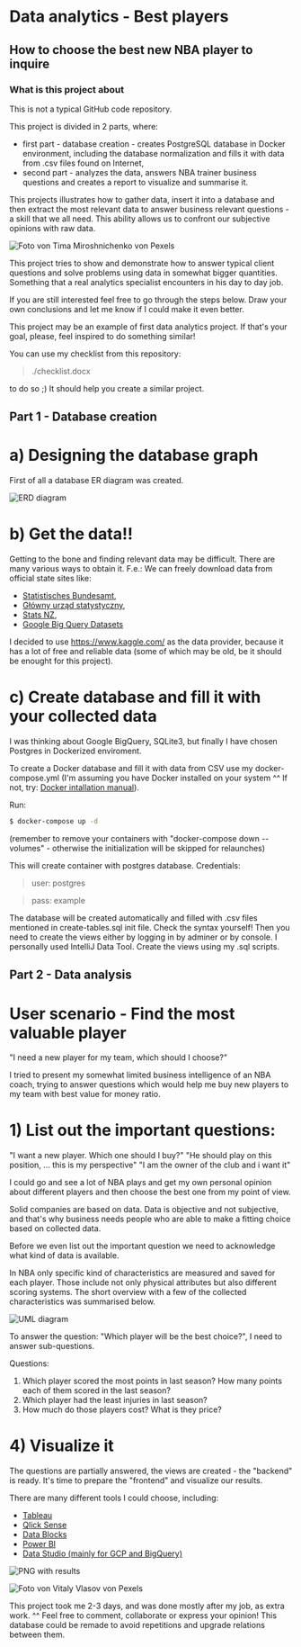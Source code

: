 # Data analytics - Best players

## How to choose the best new NBA player to inquire

### What is this project about

This is not a typical GitHub code repository.

This project is divided in 2 parts, where:

- first part - database creation - creates PostgreSQL database in Docker environment, including the database normalization and fills it with data from
  .csv files found on Internet,
- second part - analyzes the data, answers NBA trainer business questions and creates a report to visualize and summarise it.

This projects illustrates how to gather data, insert it into a database and
then extract the most relevant data to answer business relevant questions - a skill that we all need.
This ability allows us to confront our subjective opinions with raw data.

![Foto von Tima Miroshnichenko von Pexels](./img/tima-miroshnichenko-5586480.jpg)

This project tries to show and demonstrate how to answer typical client questions and solve problems using data in somewhat bigger quantities.
Something that a real analytics specialist encounters in his day to day job.

If you are still interested feel free to go through the steps below.
Draw your own conclusions and let me know if I could make it even better.

This project may be an example of first data analytics project.
If that's your goal, please, feel inspired to do something similar!

You can use my checklist from this repository:

> ./checklist.docx

to do so ;) It should help you create a similar project.

## Part 1 - Database creation

# a) Designing the database graph

First of all a database ER diagram was created.

![ERD diagram](./img/ERD-diagram-3.jpg)

# b) Get the data!!

Getting to the bone and finding relevant data may be difficult. There are many various ways to obtain it. F.e.: We can freely download data from official state sites like:

- [Statistisches Bundesamt](https://www.destatis.de/DE/Home/_inhalt.html),
- [Główny urząd statystyczny](https://stat.gov.pl/),
- [Stats NZ](https://stats.govt.nz/large-datasets/csv-files-for-download/),
- [Google Big Query Datasets](https://cloud.google.com/bigquery/)

I decided to use https://www.kaggle.com/ as the data provider, because it has a lot of free and reliable data (some of which may be old, be it should be enought for this project).

# c) Create database and fill it with your collected data

I was thinking about Google BigQuery, SQLite3, but finally I have chosen Postgres in Dockerized enviroment.

To create a Docker database and fill it with data from CSV use my docker-compose.yml
(I'm assuming you have Docker installed on your system ^^ If not, try: [Docker intallation manual](https://docs.docker.com/engine/install/)).

Run:

```sh
$ docker-compose up -d
```

(remember to remove your containers with "docker-compose down --volumes" - otherwise the initialization will be skipped for relaunches)

This will create container with postgres database. Credentials:

> user: postgres

> pass: example

The database will be created automatically and filled with .csv files mentioned in create-tables.sql init file. Check the syntax yourself! Then you need to create the views either by logging in by adminer or by console. I personally used IntelliJ Data Tool. Create the views using my .sql scripts.

## Part 2 - Data analysis

# User scenario - Find the most valuable player

"I need a new player for my team, which should I choose?"

I tried to present my somewhat limited business intelligence of an NBA coach, trying to answer questions which would
help me buy new players to my team with best value for money ratio.

# 1) List out the important questions:

"I want a new player. Which one should I buy?"
"He should play on this position, ... this is my perspective"
"I am the owner of the club and i want it"

I could go and see a lot of NBA plays and get my own personal opinion
about different players and then choose the best one from my point of view.

Solid companies are based on data. Data is objective and not subjective,
and that's why business needs people who are able to make a fitting choice
based on collected data.

Before we even list out the important question we need to acknowledge what kind of data is available.

In NBA only specific kind of characteristics are measured and saved for each player. Those include not only physical attributes
but also different scoring systems. The short overview with a few of the collected characteristics was summarised below.

![UML diagram](./img/database-UML.jpg)

To answer the question: "Which player will be the best choice?", I need to answer sub-questions.

Questions:

1. Which player scored the most points in last season? How many points each of them scored in the last season?
2. Which player had the least injuries in last season?
3. How much do those players cost? What is they price?

# 4) Visualize it

The questions are partially answered, the views are created - the "backend" is ready. It's time to prepare the "frontend" and visualize our results.

There are many different tools I could choose, including:

- [Tableau](https://www.tableau.com/)
- [Qlick Sense](https://www.qlik.com/)
- [Data Blocks](https://datablocks.pro/)
- [Power BI](https://powerbi.microsoft.com/en-au/)
- [Data Studio (mainly for GCP and BigQuery)](https://datastudio.google.com/)

![PNG with results](./final-results.png)

![Foto von Vitaly Vlasov von Pexels](./img/vitaly-vlasov-1342460.jpg)

This project took me 2-3 days, and was done mostly after my job, as extra work. ^^
Feel free to comment, collaborate or express your opinion!
This database could be remade to avoid repetitions and upgrade relations between them.
